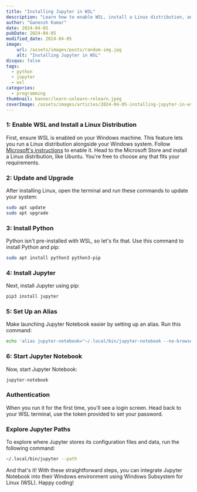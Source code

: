 ```yaml
---
title: "Installing Jupyter in WSL"
description: "Learn how to enable WSL, install a Linux distribution, and set up Jupyter Notebook on your Windows machine with this step-by-step guide."
author: "Ganessh Kumar"
date: 2024-04-05
pubDate: 2024-04-05
modified_date: 2024-04-05
image:
    url: /assets/images/posts/random-img.jpg
    alt: "Installing Jupyter in WSL"
disqus: false
tags:
  - python
  - jupyter
  - wsl
categories:
  - programming
thumbnail: banner/learn-unlearn-relearn.jpeg
coverImage: /assets/images/articles/2024-04-05-installing-jupyter-in-wsl-cover.webp
---
```


### 1: Enable WSL and Install a Linux Distribution

First, ensure WSL is enabled on your Windows machine. This feature lets you run a Linux distribution alongside your Windows system. Follow [Microsoft's instructions](https://learn.microsoft.com/en-us/windows/wsl/install) to enable it. Head to the Microsoft Store and install a Linux distribution, like Ubuntu. You're free to choose any that fits your requirements.

### 2: Update and Upgrade

After installing Linux, open the terminal and run these commands to update your system:

```bash
sudo apt update
sudo apt upgrade
```

### 3: Install Python
Python isn't pre-installed with WSL, so let's fix that. Use this command to install Python and pip:

```bash
sudo apt install python3 python3-pip
```

### 4: Install Jupyter

Next, install Jupyter using pip:

```bash
pip3 install jupyter
```

### 5: Set Up an Alias
Make launching Jupyter Notebook easier by setting up an alias. Run this command:

```bash
echo 'alias jupyter-notebook="~/.local/bin/jupyter-notebook --no-browser"' >> ~/.bashrc
```

### 6: Start Jupyter Notebook
Now, start Jupyter Notebook:

```bash
jupyter-notebook
```

### Authentication

When you run it for the first time, you'll see a login screen. Head back to your WSL terminal, use the token provided to set your password.

### Explore Jupyter Paths
To explore where Jupyter stores its configuration files and data, run the following command:

```bash
~/.local/bin/jupyter --path
```

And that's it! With these straightforward steps, you can integrate Jupyter Notebook into their Windows environment using Windows Subsystem for Linux (WSL). Happy coding!
